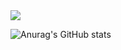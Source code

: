 <img src="https://capsule-render.vercel.app/api?type=transparent&color=auto&height=200&section=header&text=Hello%20World!&fontSize=90" />

![Anurag's GitHub stats](https://github-readme-stats.vercel.app/api?username=soyoungxxx&hide=contribs,prs&show_icons=true&theme=graywhite)
<!--
**soyoungxxx/soyoungxxx** is a ✨ _special_ ✨ repository because its `README.md` (this file) appears on your GitHub profile.

Here are some ideas to get you started:

- 🔭 I’m currently working on ...
- 🌱 I’m currently learning ...
- 👯 I’m looking to collaborate on ...
- 🤔 I’m looking for help with ...
- 💬 Ask me about ...
- 📫 How to reach me: ...
- 😄 Pronouns: ...
- ⚡ Fun fact: ...
-->
